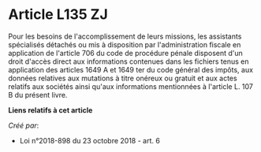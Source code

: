 # Article L135 ZJ

Pour les besoins de l'accomplissement de leurs missions, les assistants spécialisés détachés ou mis à disposition par
l'administration fiscale en application de l'article 706 du code de procédure pénale disposent d'un droit d'accès direct aux
informations contenues dans les fichiers tenus en application des articles 1649 A et 1649 ter du code général des impôts, aux
données relatives aux mutations à titre onéreux ou gratuit et aux actes relatifs aux sociétés ainsi qu'aux informations
mentionnées à l'article L. 107 B du présent livre.

**Liens relatifs à cet article**

_Créé par_:

  - Loi n°2018-898 du 23 octobre 2018 - art. 6
